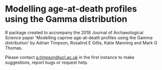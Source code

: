 
# Modelling age-at-death profiles using the Gamma distribution

R package created to accompany the 2018 Journal of Archaeological Science paper 'Modelling caprine age-at-death profiles using the Gamma distribution' by Adrian Timpson, Rosalind E Gillis, Katie Manning and Mark G Thomas.

Please contact a.timpson@ucl.ac.uk  in the first instance to make suggestions, report bugs or request help.

